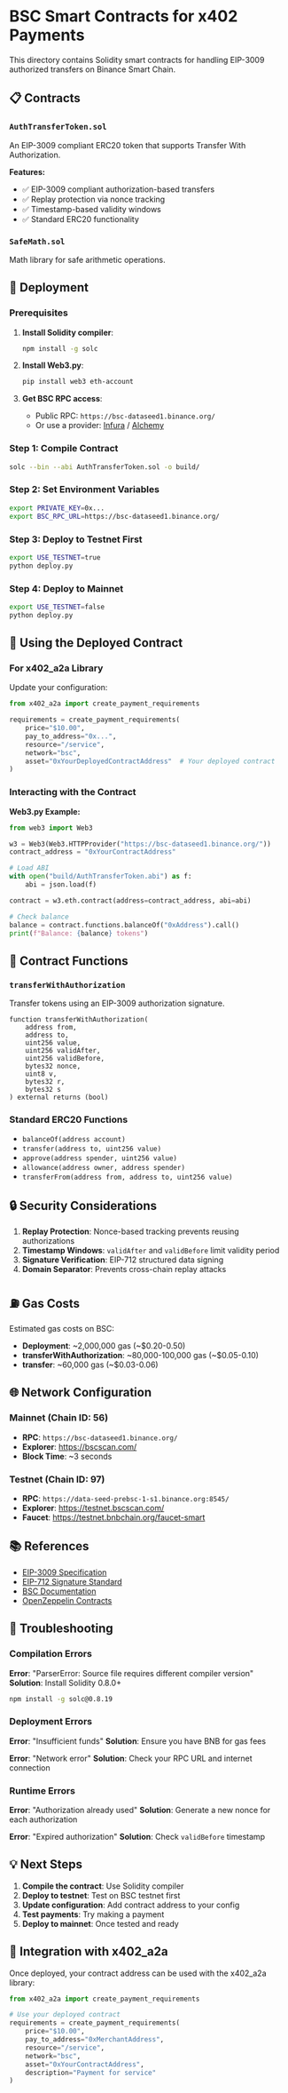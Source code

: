 # BSC Smart Contracts for x402 Payments

This directory contains Solidity smart contracts for handling EIP-3009 authorized transfers on Binance Smart Chain.

## 📋 Contracts

### `AuthTransferToken.sol`
An EIP-3009 compliant ERC20 token that supports Transfer With Authorization.

**Features:**
- ✅ EIP-3009 compliant authorization-based transfers
- ✅ Replay protection via nonce tracking
- ✅ Timestamp-based validity windows
- ✅ Standard ERC20 functionality

### `SafeMath.sol`
Math library for safe arithmetic operations.

## 🚀 Deployment

### Prerequisites

1. **Install Solidity compiler**:
   ```bash
   npm install -g solc
   ```

2. **Install Web3.py**:
   ```bash
   pip install web3 eth-account
   ```

3. **Get BSC RPC access**:
   - Public RPC: `https://bsc-dataseed1.binance.org/`
   - Or use a provider: [Infura](https://infura.io/) / [Alchemy](https://www.alchemy.com/)

### Step 1: Compile Contract

```bash
solc --bin --abi AuthTransferToken.sol -o build/
```

### Step 2: Set Environment Variables

```bash
export PRIVATE_KEY=0x...
export BSC_RPC_URL=https://bsc-dataseed1.binance.org/
```

### Step 3: Deploy to Testnet First

```bash
export USE_TESTNET=true
python deploy.py
```

### Step 4: Deploy to Mainnet

```bash
export USE_TESTNET=false
python deploy.py
```

## 🔧 Using the Deployed Contract

### For x402_a2a Library

Update your configuration:

```python
from x402_a2a import create_payment_requirements

requirements = create_payment_requirements(
    price="$10.00",
    pay_to_address="0x...",
    resource="/service",
    network="bsc",
    asset="0xYourDeployedContractAddress"  # Your deployed contract
)
```

### Interacting with the Contract

**Web3.py Example:**

```python
from web3 import Web3

w3 = Web3(Web3.HTTPProvider("https://bsc-dataseed1.binance.org/"))
contract_address = "0xYourContractAddress"

# Load ABI
with open("build/AuthTransferToken.abi") as f:
    abi = json.load(f)

contract = w3.eth.contract(address=contract_address, abi=abi)

# Check balance
balance = contract.functions.balanceOf("0xAddress").call()
print(f"Balance: {balance} tokens")
```

## 📝 Contract Functions

### `transferWithAuthorization`

Transfer tokens using an EIP-3009 authorization signature.

```solidity
function transferWithAuthorization(
    address from,
    address to,
    uint256 value,
    uint256 validAfter,
    uint256 validBefore,
    bytes32 nonce,
    uint8 v,
    bytes32 r,
    bytes32 s
) external returns (bool)
```

### Standard ERC20 Functions

- `balanceOf(address account)`
- `transfer(address to, uint256 value)`
- `approve(address spender, uint256 value)`
- `allowance(address owner, address spender)`
- `transferFrom(address from, address to, uint256 value)`

## 🔒 Security Considerations

1. **Replay Protection**: Nonce-based tracking prevents reusing authorizations
2. **Timestamp Windows**: `validAfter` and `validBefore` limit validity period
3. **Signature Verification**: EIP-712 structured data signing
4. **Domain Separator**: Prevents cross-chain replay attacks

## ⛽ Gas Costs

Estimated gas costs on BSC:

- **Deployment**: ~2,000,000 gas (~$0.20-0.50)
- **transferWithAuthorization**: ~80,000-100,000 gas (~$0.05-0.10)
- **transfer**: ~60,000 gas (~$0.03-0.06)

## 🌐 Network Configuration

### Mainnet (Chain ID: 56)
- **RPC**: `https://bsc-dataseed1.binance.org/`
- **Explorer**: https://bscscan.com/
- **Block Time**: ~3 seconds

### Testnet (Chain ID: 97)
- **RPC**: `https://data-seed-prebsc-1-s1.binance.org:8545/`
- **Explorer**: https://testnet.bscscan.com/
- **Faucet**: https://testnet.bnbchain.org/faucet-smart

## 📚 References

- [EIP-3009 Specification](https://eips.ethereum.org/EIPS/eip-3009)
- [EIP-712 Signature Standard](https://eips.ethereum.org/EIPS/eip-712)
- [BSC Documentation](https://docs.bnbchain.org/)
- [OpenZeppelin Contracts](https://docs.openzeppelin.com/contracts/)

## 🐛 Troubleshooting

### Compilation Errors

**Error**: "ParserError: Source file requires different compiler version"
**Solution**: Install Solidity 0.8.0+

```bash
npm install -g solc@0.8.19
```

### Deployment Errors

**Error**: "Insufficient funds"
**Solution**: Ensure you have BNB for gas fees

**Error**: "Network error"
**Solution**: Check your RPC URL and internet connection

### Runtime Errors

**Error**: "Authorization already used"
**Solution**: Generate a new nonce for each authorization

**Error**: "Expired authorization"
**Solution**: Check `validBefore` timestamp

## 💡 Next Steps

1. **Compile the contract**: Use Solidity compiler
2. **Deploy to testnet**: Test on BSC testnet first
3. **Update configuration**: Add contract address to your config
4. **Test payments**: Try making a payment
5. **Deploy to mainnet**: Once tested and ready

## 🎯 Integration with x402_a2a

Once deployed, your contract address can be used with the x402_a2a library:

```python
from x402_a2a import create_payment_requirements

# Use your deployed contract
requirements = create_payment_requirements(
    price="$10.00",
    pay_to_address="0xMerchantAddress",
    resource="/service",
    network="bsc",
    asset="0xYourContractAddress",
    description="Payment for service"
)
```
